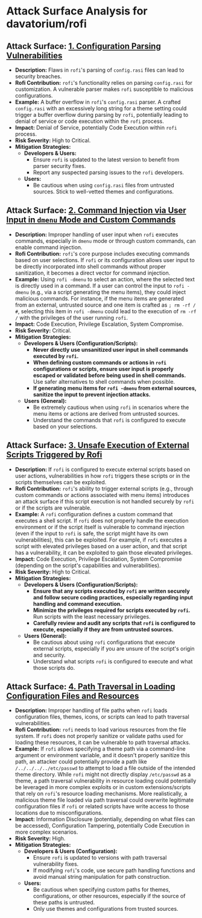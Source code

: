 # Attack Surface Analysis for davatorium/rofi

## Attack Surface: [1. Configuration Parsing Vulnerabilities](./attack_surfaces/1__configuration_parsing_vulnerabilities.md)

*   **Description:** Flaws in `rofi`'s parsing of `config.rasi` files can lead to security breaches.
*   **Rofi Contribution:** `rofi`'s functionality relies on parsing `config.rasi` for customization. A vulnerable parser makes `rofi` susceptible to malicious configurations.
*   **Example:** A buffer overflow in `rofi`'s `config.rasi` parser. A crafted `config.rasi` with an excessively long string for a theme setting could trigger a buffer overflow during parsing by `rofi`, potentially leading to denial of service or code execution within the `rofi` process.
*   **Impact:** Denial of Service, potentially Code Execution within `rofi` process.
*   **Risk Severity:** High to Critical.
*   **Mitigation Strategies:**
    *   **Developers & Users:**
        *   Ensure `rofi` is updated to the latest version to benefit from parser security fixes.
        *   Report any suspected parsing issues to the `rofi` developers.
    *   **Users:**
        *   Be cautious when using `config.rasi` files from untrusted sources. Stick to well-vetted themes and configurations.

## Attack Surface: [2. Command Injection via User Input in `dmenu` Mode and Custom Commands](./attack_surfaces/2__command_injection_via_user_input_in__dmenu__mode_and_custom_commands.md)

*   **Description:** Improper handling of user input when `rofi` executes commands, especially in `dmenu` mode or through custom commands, can enable command injection.
*   **Rofi Contribution:** `rofi`'s core purpose includes executing commands based on user selections. If `rofi` or its configuration allows user input to be directly incorporated into shell commands without proper sanitization, it becomes a direct vector for command injection.
*   **Example:** Using `rofi -dmenu` to select an action, where the selected text is directly used in a command. If a user can control the input to `rofi -dmenu` (e.g., via a script generating the menu items), they could inject malicious commands. For instance, if the menu items are generated from an external, untrusted source and one item is crafted as  `; rm -rf / #`, selecting this item in `rofi -dmenu` could lead to the execution of `rm -rf /` with the privileges of the user running `rofi`.
*   **Impact:** Code Execution, Privilege Escalation, System Compromise.
*   **Risk Severity:** Critical.
*   **Mitigation Strategies:**
    *   **Developers & Users (Configuration/Scripts):**
        *   **Never directly use unsanitized user input in shell commands executed by `rofi`.**
        *   **When defining custom commands or actions in `rofi` configurations or scripts, ensure user input is properly escaped or validated before being used in shell commands.** Use safer alternatives to shell commands when possible.
        *   **If generating menu items for `rofi -dmenu` from external sources, sanitize the input to prevent injection attacks.**
    *   **Users (General):**
        *   Be extremely cautious when using `rofi` in scenarios where the menu items or actions are derived from untrusted sources.
        *   Understand the commands that `rofi` is configured to execute based on your selections.

## Attack Surface: [3. Unsafe Execution of External Scripts Triggered by Rofi](./attack_surfaces/3__unsafe_execution_of_external_scripts_triggered_by_rofi.md)

*   **Description:** If `rofi` is configured to execute external scripts based on user actions, vulnerabilities in how `rofi` triggers these scripts or in the scripts themselves can be exploited.
*   **Rofi Contribution:** `rofi`'s ability to trigger external scripts (e.g., through custom commands or actions associated with menu items) introduces an attack surface if this script execution is not handled securely by `rofi` or if the scripts are vulnerable.
*   **Example:** A `rofi` configuration defines a custom command that executes a shell script. If `rofi` does not properly handle the execution environment or if the script itself is vulnerable to command injection (even if the input to `rofi` is safe, the script might have its own vulnerabilities), this can be exploited. For example, if `rofi` executes a script with elevated privileges based on a user action, and that script has a vulnerability, it can be exploited to gain those elevated privileges.
*   **Impact:** Code Execution, Privilege Escalation, System Compromise (depending on the script's capabilities and vulnerabilities).
*   **Risk Severity:** High to Critical.
*   **Mitigation Strategies:**
    *   **Developers & Users (Configuration/Scripts):**
        *   **Ensure that any scripts executed by `rofi` are written securely and follow secure coding practices, especially regarding input handling and command execution.**
        *   **Minimize the privileges required for scripts executed by `rofi`.** Run scripts with the least necessary privileges.
        *   **Carefully review and audit any scripts that `rofi` is configured to execute, especially if they are from untrusted sources.**
    *   **Users (General):**
        *   Be cautious about using `rofi` configurations that execute external scripts, especially if you are unsure of the script's origin and security.
        *   Understand what scripts `rofi` is configured to execute and what those scripts do.

## Attack Surface: [4. Path Traversal in Loading Configuration Files and Resources](./attack_surfaces/4__path_traversal_in_loading_configuration_files_and_resources.md)

*   **Description:**  Improper handling of file paths when `rofi` loads configuration files, themes, icons, or scripts can lead to path traversal vulnerabilities.
*   **Rofi Contribution:** `rofi` needs to load various resources from the file system. If `rofi` does not properly sanitize or validate paths used for loading these resources, it can be vulnerable to path traversal attacks.
*   **Example:** If `rofi` allows specifying a theme path via a command-line argument or environment variable, and it doesn't properly sanitize this path, an attacker could potentially provide a path like `/../../../../etc/passwd` to attempt to load a file outside of the intended theme directory. While `rofi` might not directly display `/etc/passwd` as a theme, a path traversal vulnerability in resource loading could potentially be leveraged in more complex exploits or in custom extensions/scripts that rely on `rofi`'s resource loading mechanisms.  More realistically, a malicious theme file loaded via path traversal could overwrite legitimate configuration files if `rofi` or related scripts have write access to those locations due to misconfigurations.
*   **Impact:** Information Disclosure (potentially, depending on what files can be accessed), Configuration Tampering, potentially Code Execution in more complex scenarios.
*   **Risk Severity:** High.
*   **Mitigation Strategies:**
    *   **Developers & Users (Configuration):**
        *   Ensure `rofi` is updated to versions with path traversal vulnerability fixes.
        *   If modifying `rofi`'s code, use secure path handling functions and avoid manual string manipulation for path construction.
    *   **Users:**
        *   Be cautious when specifying custom paths for themes, configurations, or other resources, especially if the source of these paths is untrusted.
        *   Only use themes and configurations from trusted sources.

